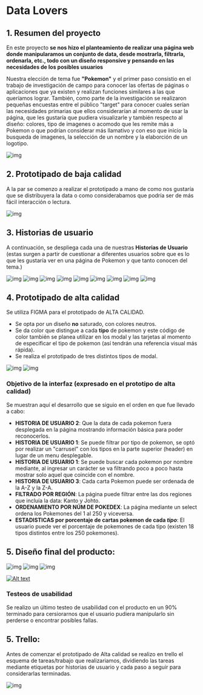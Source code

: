 # Data Lovers

## 1. Resumen del proyecto


En este proyecto **se nos hizo el planteamiento de realizar una página web donde manipularamos un conjunto de data, desde mostrarla, filtrarla, ordenarla, etc., todo con un diseño responsive y pensando en las necesidades de los posibles usuarios** 

Nuestra elección de tema fue **"Pokemon"** y el primer paso consistio en el trabajo de investigación de campo para conocer las ofertas de páginas o aplicaciones que ya existen y realizan funciones similares a las que queríamos lograr. 
También, como parte de la investigación se realizaron pequeñas encuestas entre el público "target" para conocer cuales serían las necesidades primarias que ellos considerarían al momento de usar la página, que les gustaría que pudiera visualizarle y también respecto al diseño: colores, tipo de imagenes o acomodo que les remite más a Pokemon o que podrían considerar más llamativo y con eso que inicio la busqueda de imagenes, la selección de un nombre y la elaborción de un logotipo. 

![img](src/assets/img-readme/encuestas.png)


## 2. Prototipado de baja calidad

A la par se comenzo a realizar el prototipado a mano de como nos gustaría que se distribuyera la data o como considerabamos que podría ser de más fácil interacción o lectura. 

![img](src/assets/img-readme/bajaCalidad.png)



## 3. Historias de usuario 

A continuación, se despliega cada una de nuestras **Historias de Usuario** (estas surgen a partir de cuestionar a diferentes usuarios sobre que es lo que les gustaría ver en una página de Pokemon y que tanto conocen del tema.)

![img](src/assets/img-readme/0.png)
![img](src/assets/img-readme/1.png)   ![img](src/assets/img-readme/2.png)
![img](src/assets/img-readme/3.png)   ![img](src/assets/img-readme/4.png)
![img](src/assets/img-readme/5.png)   ![img](src/assets/img-readme/6.png)
![img](src/assets/img-readme/7.png)   ![img](src/assets/img-readme/8.png)


## 4. Prototipado de **alta calidad**

Se utiliza FIGMA para el prototipado de ALTA CALIDAD.

* Se opta por un diseño **no** saturado, con colores neutros.
* Se da color que distingue a cada **tipo** de pokemon y este código de color también se planea utilizar en los modal y las tarjetas al momento de especificar el tipo de pokemon (así tendrán una referencia visual más rápida).
* Se realiza el prototipado de tres distintos tipos de modal.

![img](src/assets/img-readme/10.png)   ![img](src/assets/img-readme/11.png)

### Objetivo de la interfaz (expresado en el prototipo de **alta calidad**)

Se muestran aquí el desarrollo que se siguio en el orden en que fue llevado a cabo:

*  **HISTORIA DE USUARIO 2**: Que la data de cada pokemon fuera desplegada en la página mostrando información básica para poder reconocerlos.
* **HISTORIA DE USUARIO 1**: Se puede filtrar por tipo de pokemon, se optó por realizar un "carrusel" con los tipos en la parte superior (header) en lugar de un menu desplegable.
* **HISTORIA DE USUARIO 1**: Se puede buscar cada pokemon por nombre mediante, al ingresar un carácter se va filtrando poco a poco hasta mostrar solo aquel que coincide con el nombre. 
* **HISTORIA DE USUARIO 3**: Cada carta Pokemon puede ser ordenada de la A-Z y la Z-A.
* **FILTRADO POR REGIÓN**: La página puede filtrar entre las dos regiones que incluía la data: Kanto y Johto.
* **ORDENAMIENTO POR NÚM DE POKEDEX**: La página mediante un select ordena los Pokemones del 1 al 250 y viceversa. 
* **ESTADISTICAS por porcentaje de cartas pokemon de cada *tipo***: El usuario puede ver el porcentaje de pokemones de cada tipo (existen 18 tipos distintos entre los 250 pokemones).



## 5. Diseño final del producto:
![img](src/assets/img-readme/13.png)
![img](src/assets/img-readme/14.png)
![img](src/assets/img-readme/15.png)

[![Alt text](src/assets/img-readme/13.png)](https://www.youtube.com/watch?v=60dK7bRt_1o)

### Testeos de usabilidad

Se realizo un último testeo de usabilidad con el producto en un 90% terminado para cersiorarnos que el usuario pudiera manipularlo sin perderse o encontrar posibles fallas. 



## 5. Trello:

Antes de comenzar el prototipado de Alta calidad  se realizo en trello el esquema de tareas/trabajo que realizariamos, dividiendo las tareas mediante etiquetas por historias de usuario y cada paso a seguir para considerarlas terminadas. 


![img](src/assets/img-readme/16.png)
